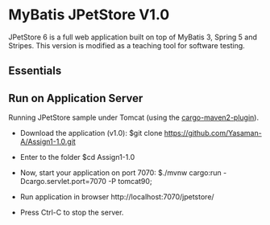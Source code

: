 MyBatis JPetStore V1.0
======================

JPetStore 6 is a full web application built on top of MyBatis 3, Spring 5 and Stripes. This version is modified as a teaching tool for software testing.

Essentials
----------

## Run on Application Server
Running JPetStore sample under Tomcat (using the [cargo-maven2-plugin](https://codehaus-cargo.github.io/cargo/Maven2+plugin.html)).


- Download the application (v1.0):
	$git clone https://github.com/Yasaman-A/Assign1-1.0.git
- Enter to the folder
	$cd Assign1-1.0
- Now, start your application on port 7070:
	$./mvnw cargo:run -Dcargo.servlet.port=7070 -P tomcat90;

- Run application in browser http://localhost:7070/jpetstore/ 

- Press Ctrl-C to stop the server.


